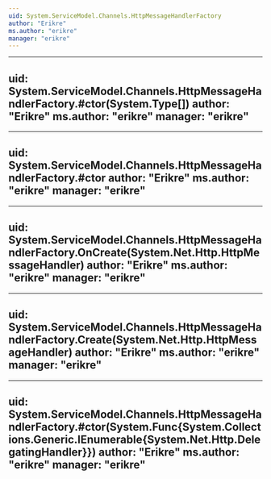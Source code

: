```yaml
---
uid: System.ServiceModel.Channels.HttpMessageHandlerFactory
author: "Erikre"
ms.author: "erikre"
manager: "erikre"
---
```


---
uid: System.ServiceModel.Channels.HttpMessageHandlerFactory.#ctor(System.Type[])
author: "Erikre"
ms.author: "erikre"
manager: "erikre"
---

---
uid: System.ServiceModel.Channels.HttpMessageHandlerFactory.#ctor
author: "Erikre"
ms.author: "erikre"
manager: "erikre"
---

---
uid: System.ServiceModel.Channels.HttpMessageHandlerFactory.OnCreate(System.Net.Http.HttpMessageHandler)
author: "Erikre"
ms.author: "erikre"
manager: "erikre"
---

---
uid: System.ServiceModel.Channels.HttpMessageHandlerFactory.Create(System.Net.Http.HttpMessageHandler)
author: "Erikre"
ms.author: "erikre"
manager: "erikre"
---

---
uid: System.ServiceModel.Channels.HttpMessageHandlerFactory.#ctor(System.Func{System.Collections.Generic.IEnumerable{System.Net.Http.DelegatingHandler}})
author: "Erikre"
ms.author: "erikre"
manager: "erikre"
---

